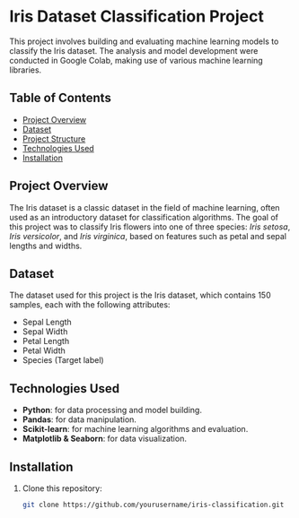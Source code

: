 # Iris Dataset Classification Project

This project involves building and evaluating machine learning models to classify the Iris dataset. The analysis and model development were conducted in Google Colab, making use of various machine learning libraries.

## Table of Contents

- [Project Overview](#project-overview)
- [Dataset](#dataset)
- [Project Structure](#project-structure)
- [Technologies Used](#technologies-used)
- [Installation](#installation)
## Project Overview

The Iris dataset is a classic dataset in the field of machine learning, often used as an introductory dataset for classification algorithms. The goal of this project was to classify Iris flowers into one of three species: *Iris setosa*, *Iris versicolor*, and *Iris virginica*, based on features such as petal and sepal lengths and widths.

## Dataset

The dataset used for this project is the Iris dataset, which contains 150 samples, each with the following attributes:

- Sepal Length
- Sepal Width
- Petal Length
- Petal Width
- Species (Target label)

## Technologies Used

- **Python**: for data processing and model building.
- **Pandas**: for data manipulation.
- **Scikit-learn**: for machine learning algorithms and evaluation.
- **Matplotlib & Seaborn**: for data visualization.

## Installation

1. Clone this repository:
   ```bash
   git clone https://github.com/yourusername/iris-classification.git

